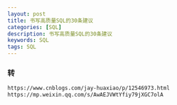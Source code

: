 ```yaml
---
layout: post
title: 书写高质量SQL的30条建议
categories: [SQL]
description: 书写高质量SQL的30条建议
keywords: SQL
tags: SQL
---
```


### 转

```txt
https://www.cnblogs.com/jay-huaxiao/p/12546973.html
https://mp.weixin.qq.com/s/AwAEJVWtYfiy79jXGC7olA
```
